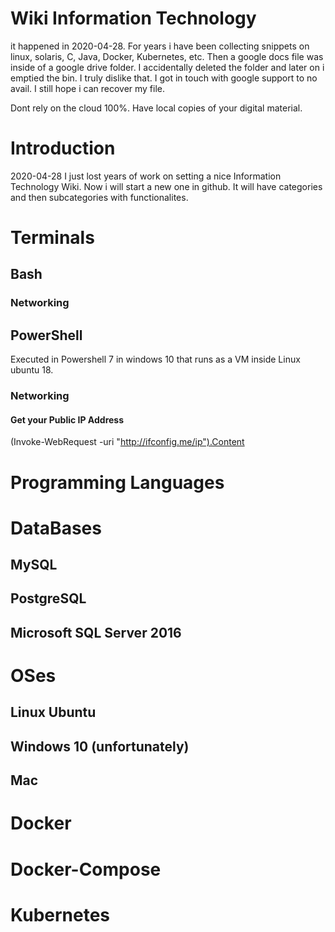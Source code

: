 # Wiki Information Technology
it happened in 2020-04-28. For years i have been collecting snippets on linux, solaris, C, Java, Docker, Kubernetes, etc.
Then a google docs file was inside of a google drive folder. I accidentally deleted the folder and later on i emptied the bin. I truly dislike that. 
I got in touch with google support to no avail. 
I still hope i can recover my file.

Dont rely on the cloud 100%. Have local copies of your digital material.

# Introduction
2020-04-28 I just lost years of work on setting a nice Information Technology Wiki. Now i will start a new one in github.
It will have categories and then subcategories with functionalites.

# Terminals

## Bash

### Networking

## PowerShell 
Executed in Powershell 7 in windows 10 that runs as a VM inside Linux ubuntu 18.

### Networking

#### Get your Public IP Address
(Invoke-WebRequest -uri "http://ifconfig.me/ip").Content




# Programming Languages



# DataBases
## MySQL

## PostgreSQL

## Microsoft SQL Server 2016

# OSes
## Linux Ubuntu

## Windows 10 (unfortunately)

## Mac


# Docker

# Docker-Compose

# Kubernetes
